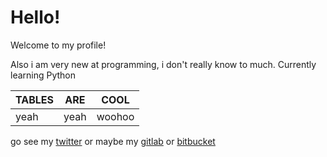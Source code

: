 # Hello!

Welcome to my profile!

Also i am very new at programming, i don't really know to much.
Currently learning Python

| TABLES | ARE | COOL |
|--------|-----|------|
| yeah | yeah | woohoo |

go see my [twitter](https://twitter.com/Deudz_)
or maybe my [gitlab](https://gitlab.com/Deudz)
or [bitbucket](https://bitbucket.org/deudz)

<!---
YOU FOUND SECRET! NICE JOB
--->
